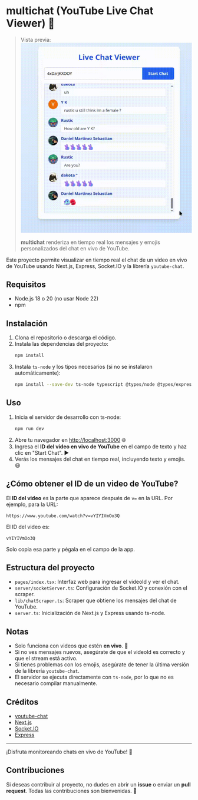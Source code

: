 # multichat (YouTube Live Chat Viewer) 🎉

> Vista previa:
> ![Vista previa de multichat mostrando emojis personalizados de YouTube](yt-chat-preview.gif)
> 
> **multichat** renderiza en tiempo real los mensajes y emojis personalizados del chat en vivo de YouTube.

Este proyecto permite visualizar en tiempo real el chat de un video en vivo de YouTube usando Next.js, Express, Socket.IO y la librería `youtube-chat`.

## Requisitos
- Node.js 18 o 20 (no usar Node 22)
- npm

## Instalación

1. Clona el repositorio o descarga el código.
2. Instala las dependencias del proyecto:
   ```sh
   npm install
   ```
3. Instala `ts-node` y los tipos necesarios (si no se instalaron automáticamente):
   ```sh
   npm install --save-dev ts-node typescript @types/node @types/express @types/react
   ```

## Uso

1. Inicia el servidor de desarrollo con ts-node:
   ```sh
   npm run dev
   ```
2. Abre tu navegador en [http://localhost:3000](http://localhost:3000) 🌐
3. Ingresa el **ID del video en vivo de YouTube** en el campo de texto y haz clic en "Start Chat". ▶️
4. Verás los mensajes del chat en tiempo real, incluyendo texto y emojis. 😃

## ¿Cómo obtener el ID de un video de YouTube?

El **ID del video** es la parte que aparece después de `v=` en la URL. Por ejemplo, para la URL:

```
https://www.youtube.com/watch?v=vYIYIVmOo3Q
```

El ID del video es:

```
vYIYIVmOo3Q
```

Solo copia esa parte y pégala en el campo de la app.

## Estructura del proyecto
- `pages/index.tsx`: Interfaz web para ingresar el videoId y ver el chat.
- `server/socketServer.ts`: Configuración de Socket.IO y conexión con el scraper.
- `lib/chatScraper.ts`: Scraper que obtiene los mensajes del chat de YouTube.
- `server.ts`: Inicialización de Next.js y Express usando ts-node.

## Notas
- Solo funciona con videos que estén **en vivo**. 🔴
- Si no ves mensajes nuevos, asegúrate de que el videoId es correcto y que el stream está activo.
- Si tienes problemas con los emojis, asegúrate de tener la última versión de la librería `youtube-chat`.
- El servidor se ejecuta directamente con `ts-node`, por lo que no es necesario compilar manualmente.

## Créditos
- [youtube-chat](https://www.npmjs.com/package/youtube-chat)
- [Next.js](https://nextjs.org/)
- [Socket.IO](https://socket.io/)
- [Express](https://expressjs.com/)

---
¡Disfruta monitoreando chats en vivo de YouTube! 🚀

## Contribuciones
Si deseas contribuir al proyecto, no dudes en abrir un **issue** o enviar un **pull request**. Todas las contribuciones son bienvenidas. 🙌

